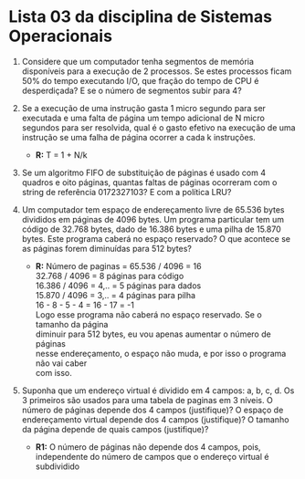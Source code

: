 # Lista 03 da disciplina de Sistemas Operacionais

1. Considere que um computador tenha segmentos de memória disponíveis
   para a execução de 2 processos. Se estes processos ficam 50% do
   tempo executando I/O, que fração do tempo de CPU é desperdiçada?
   E se o número de segmentos subir para 4?

2. Se a execução de uma instrução gasta 1 micro segundo para ser
   executada e uma falta de página um tempo adicional de N micro
   segundos para ser resolvida, qual é o gasto efetivo na execução
   de uma instrução se uma falha de página ocorrer a cada k instruções.
   - **R:** T = 1 + N/k

3. Se um algoritmo FIFO de substituição de páginas é usado com 4 quadros
   e oito páginas, quantas faltas de páginas ocorreram com o string de
   referência 0172327103? E com a política LRU?

4. Um computador tem espaço de endereçamento livre de 65.536 bytes
   divididos em páginas de 4096 bytes. Um programa particular tem um
   código de 32.768 bytes, dado de 16.386 bytes e uma pilha de 15.870 bytes.
   Este programa caberá no espaço reservado? O que acontece se as páginas
   forem diminuídas para 512 bytes?
   - **R:** Número de paginas = 65.536 / 4096 = 16 \
      32.768 / 4096 = 8 páginas para código \
      16.386 / 4096 = 4,.. = 5 páginas para dados \
      15.870 / 4096 = 3,.. = 4 páginas para pilha \
      16 - 8 - 5 - 4 = 16 - 17 = -1 \
      Logo esse programa não caberá no espaço reservado. Se o tamanho da página \
      diminuir para 512 bytes, eu vou apenas aumentar o número de páginas \
      nesse endereçamento, o espaço não muda, e por isso o programa não vai caber \
      com isso.


5. Suponha que um endereço virtual é dividido em 4 campos: a, b, c, d.
   Os 3 primeiros são usados para uma tabela de paginas em 3 níveis.
   O número de páginas depende dos 4 campos (justifique)?
   O espaço de endereçamento virtual depende dos 4 campos (justifique)?
   O tamanho da página depende de quais campos (justifique)?
   - **R1:** O número de páginas não depende dos 4 campos, pois, independente
      do número de campos que o endereço virtual é subdividido